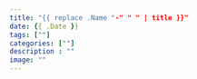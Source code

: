 ```yaml
---
title: "{{ replace .Name "-" " " | title }}"
date: {{ .Date }}
tags: [""]
categories: [""]
description : ""
image: ""
---
```


